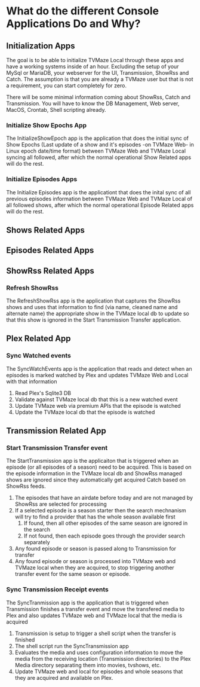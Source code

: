 ﻿# What do the different Console Applications Do and Why?

## Initialization Apps

The goal is to be able to initialize TVMaze Local through these apps and have a working systems inside of an hour.
Excluding the setup of your MySql or MariaDB, your webserver for the UI, Transmission, ShowRss and Catch. The assumption
is that you are already a TVMaze user but that is not a requirement, you can start completely for zero.

There will be some minimal information coming about ShowRss, Catch and Transmission. You will have to know the DB
Management, Web server, MacOS, Crontab, Shell scripting already.

### Initialize Show Epochs App

The InitializeShowEpoch app is the application that does the initial sync of Show Epochs (Last update of a show and it's
episodes -on TVMaze Web- in Linux epoch date/time format)
between TVMaze Web and TVMaze Local syncing all followed, after which the normal operational Show Related apps will do
the rest.

### Initialize Episodes Apps

The Initialize Episodes app is the applicationt that does the inital sync of all previous episodes information between
TVMaze Web and TVMaze Local of all followed shows, after which the normal operational Episode Related apps will do the
rest.

## Shows Related Apps

## Episodes Related Apps

## ShowRss Related Apps

### Refresh ShowRss

The RefreshShowRss app is the application that captures the ShowRss shows and uses that information to find (via name,
cleaned name and alternate name)
the appropriate show in the TVMaze local db to update so that this show is ignored in the Start Transmission Transfer
application.

## Plex Related App

### Sync Watched events

The SyncWatchEvents app is the application that reads and detect when an episodes is marked watched by Plex and updates
TVMaze Web and Local with that information

1. Read Plex's Sqlite3 DB
2. Validate against TVMaze local db that this is a new watched event
3. Update TVMaze web via premium APIs that the episode is watched
4. Update the TVMaze local db that the episode is watched

## Transmission Related App

### Start Transmission Transfer event

The StartTransmission app is the applicaiton that is triggered when an episode (or all episodes of a season) need to be
acquired. This is based on the episode information in the TVMaze local db and ShowRss managed shows are ignored since
they automatically get acquired Catch based on ShowRss feeds.

1. The episodes that have an airdate before today and are not managed by ShowRss are selected for processing
1. If a selected episode is a season starter then the search mechnanism will try to find a provider that has the whole
   season available first
    1. If found, then all other episodes of the same season are ignored in the search
    1. If not found, then each episode goes through the provider search separately
1. Any found episode or season is passed along to Transmission for transfer
1. Any found episode or season is processed into TVMaze web and TVMaze local when they are acquired, to stop triggering
   another transfer event for the same season or episode.

### Sync Transmission Receipt events

The SyncTranmission app is the application that is triggered when Transmission finishes a transfer event and move the
transfered media to Plex and also updates TVMaze web and TVMaze local that the media is acquired

1. Transmission is setup to trigger a shell script when the transfer is finished
2. The shell script run the SyncTransmission app
3. Evaluates the media and uses configuration information to move the media from the receiving location (Transmission
   directories) to the Plex Media directory separating them into movies, tvshows, etc.
4. Update TVMaze web and local for episodes and whole seasons that they are acquired and available on Plex.
